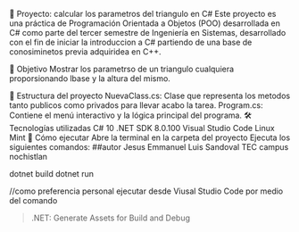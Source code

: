 🏦 Proyecto: calcular los parametros del triangulo  en C#
Este proyecto es una práctica de Programación Orientada a Objetos (POO) desarrollada en C# como parte del tercer semestre de Ingeniería en Sistemas, desarrollado con el fin de iniciar la introduccion a C# partiendo de una base de conosiminetos previa adquiridea en C++.

🎯 Objetivo
Mostrar los parametrso de un triangulo cualquiera proporsionando lbase y la altura del mismo.

🧱 Estructura del proyecto
NuevaClass.cs: Clase que representa los metodos tanto publicos como privados para llevar acabo la tarea.
Program.cs: Contiene el menú interactivo y la lógica principal del programa.
🛠️ Tecnologías utilizadas
C# 10
.NET SDK 8.0.100
Visual Studio Code
Linux Mint
🚀 Cómo ejecutar
Abre la terminal en la carpeta del proyecto
Ejecuta los siguientes comandos:
##autor Jesus Emmanuel Luis Sandoval TEC campus nochistlan

dotnet build
dotnet run

//como preferencia personal ejecutar desde Viusal Studio Code por medio del comando
> .NET: Generate Assets for Build and Debug
